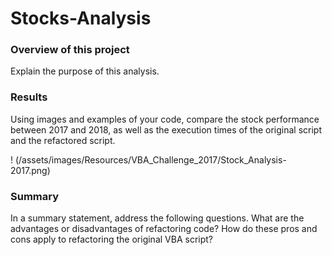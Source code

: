 # Stocks-Analysis


### Overview of this project

Explain the purpose of this analysis.
    
  
### Results
Using images and examples of your code, compare the stock performance between 2017 and 2018, as well as the execution times of the original script and the refactored script.

! (/assets/images/Resources/VBA_Challenge_2017/Stock_Analysis-2017.png)

### Summary

In a summary statement, address the following questions.
What are the advantages or disadvantages of refactoring code?
How do these pros and cons apply to refactoring the original VBA script?

